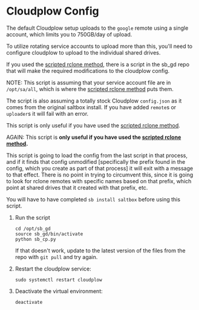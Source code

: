 # Cloudplow Config

The default Cloudplow setup uploads to the `google` remote using a single account, which limits you to 750GB/day of upload.

To utilize rotating service accounts to upload more than this, you'll need to configure cloudplow to upload to the individual shared drives.

If you used the [scripted rclone method](rclone-manual.md), there is a script in the sb_gd repo that will make the required modifications to the cloudplow config.

NOTE: This script is assuming that your service account file are in `/opt/sa/all`, which is where the [scripted rclone method](rclone-manual.md) puts them.

The script is also assuming a totally stock Cloudplow `config.json` as it comes from the original saltbox install.  If you have added `remote`s or `uploader`s it will fail with an error.

This script is only useful if you have used the [scripted rclone method](rclone-manual.md).

AGAIN: This script is **only useful if you have used the [scripted rclone method](rclone-manual.md).**

This script is going to load the config from the last script in that process, and if it finds that config unmodified [specifically the prefix found in the config, which you create as part of that process] it will exit with a message to that effect.  There is no point in trying to circumvent this, since it is going to look for rclone remotes with specific names based on that prefix, which point at shared drives that it created with that prefix, etc.

You will have to have completed `sb install saltbox` before using this script.

1. Run the script

    ```shell
    cd /opt/sb_gd
    source sb_gd/bin/activate
    python sb_cp.py
    ```

    If that doesn't work, update to the latest version of the files from the repo with `git pull` and try again.

2. Restart the cloudplow service:

    ```shell
    sudo systemctl restart cloudplow
    ```

3. Deactivate the virtual environment:

    ```shell
    deactivate
    ```
